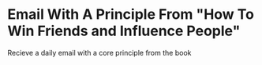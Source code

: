 # Email With A Principle From "How To Win Friends and Influence People"
Recieve a daily email with a core principle from the book
